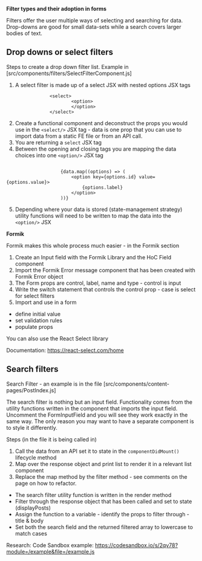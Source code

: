 **Filter types and their adoption in forms**

Filters offer the user multiple ways of selecting and searching for data. Drop-downs are good for small data-sets while a search covers larger bodies of text. 

## Drop downs or select filters

Steps to create a drop down filter list. Example in [src/components/filters/SelectFilterComponent.js]


1. A select filter is made up of a select JSX with nested options JSX tags

```
				<select>
						<option>
						</option>
				</select>
```				
2. Create a functional component and deconstruct the props you would use in the ```<select/>``` JSX tag - data is one prop that you can use to import data from a static FE file or from an API call.
3. You are returning a ```select``` JSX tag
4. Between the opening and closing tags you are mapping the data choices into one ```<option/>``` JSX tag
```
				
					{data.map((options) => (
						<option key={options.id} value={options.value}>
							{options.label}
						</option>
					))}
```                    			
5. Depending where your data is stored (state-management strategy) utility functions will need to be written to map the data into the ```<option/>``` JSX

__Formik__

Formik makes this whole process much easier - in the Formik section 

1. Create an Input field with the Formik Library and the HoC Field component
2. Import the Formik Error message component that has been created with Formik Error object
3. The Form props are control, label, name and type - control is input
4. Write the switch statement that controls the control prop - case is select for select filters
5. Import and use in a form 
 - define initial value
 - set validation rules
 - populate props


You can also use the React Select library

Documentation:
https://react-select.com/home



## Search filters
Search Filter - an example is in the file [src/components/content-pages/PostIndex.js]

The search filter is nothing but an input field. Functionality comes from the utility functions written in the component that imports the input field. Uncomment the FormInputField and you will see they work exactly in the same way. The only reason you may want to have a separate component is to style it differently.

Steps (in the file it is being called in)
1. Call the data from an API set it to state in the ```componentDidMount()``` lifecycle method
2. Map over the response object and print list to render it in a relevant list component
3. Replace the map method by the filter method - see comments on the page on how to refactor.
-  The search filter utility function is written in the render method
-  Filter through the response object that has been called and set to state (displayPosts)
-  Assign the function to a variable - identify the props to filter through - title & body
-  Set both the search field and the returned filtered array to lowercase to match cases






Research: 
Code Sandbox example: https://codesandbox.io/s/2qv78?module=/example&file=/example.js